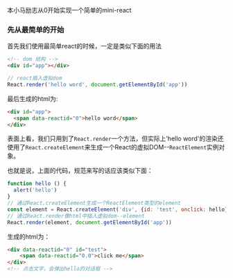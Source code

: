 本小马励志从0开始实现一个简单的mini-react

### 先从最简单的开始

首先我们使用最简单react的时候，一定是类似下面的用法

```html
<!-- dom 结构 -->
<div id="app"></div>
```
```javascript
// react插入虚拟dom
React.render('hello word', document.getElementById('app'))
```

最后生成的html为:
```html
<div id="app">
  <span data-reactid="0">hello word</span>
</div>
```

表面上看，我们只用到了`React.render`一个方法，但实际上'hello word'的渲染还使用了`React.createElement`来生成一个React的虚拟DOM--`ReactElement`实例对象。

也就是说，上面的代码，规范来写的话应该类似下面：

```javascript
function hello () {
  alert('hello')
}
// 通过React.createElement生成一个ReactElement类型的element
const element = React.createElement('div', {id: 'test', onclick: hello}, 'click me')
// 通过React.render像html中插入虚拟dom--element
React.render(element, document.getElementById('app'))
```

生成的html为：
```html
<div data-reactid="0" id="test">
    <span data-reactid="0.0">click me</span>
</div>
<!-- 点击文字，会弹出hello的对话框 -->
```